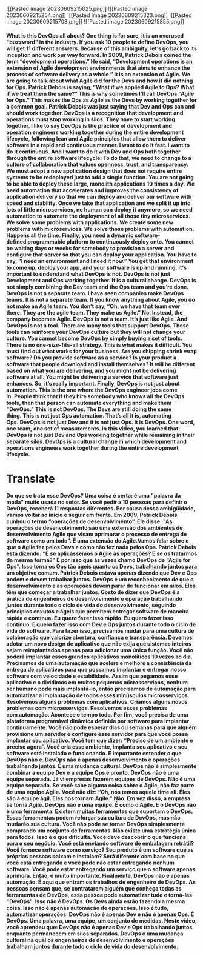 ![[Pasted image 20230609215025.png]]
![[Pasted image 20230609215254.png]]
![[Pasted image 20230609215323.png]]
![[Pasted image 20230609215703.png]]
![[Pasted image 20230609215855.png]]
#### What is this DevOps all about? One thing is for sure, it is an overused "buzzword" in the industry. If you ask 10 people to define DevOps, you will get 11 different answers. Because of this ambiguity, let’s go back to its inception and work our way forward. In 2009, Patrick Debois coined the term “development operations.” He said, “Development operations is an extension of Agile development environments that aims to enhance the process of software delivery as a whole.” It is an extension of Agile. We are going to talk about what Agile did for the Devs and how it did nothing for Ops. Patrick Debois is saying, “What if we applied Agile to Ops? What if we treat them the same?” This is why sometimes I'll call DevOps “Agile for Ops.” This makes the Ops as Agile as the Devs by working together for a common goal. Patrick Debois was just saying that Dev and Ops can and should work together. DevOps is a recognition that development and operations must stop working in silos. They have to start working together. I like to say DevOps is the practice of development and operation engineers working together during the entire development lifecycle, following lean and Agile principles that allow them to deliver software in a rapid and continuous manner. I want to do it fast. I want to do it continuous. And I want to do it with Dev and Ops both together through the entire software lifecycle. To do that, we need to change to a culture of collaboration that values openness, trust, and transparency. We must adopt a new application design that does not require entire systems to be redeployed just to add a single function. You are not going to be able to deploy these large, monolith applications 10 times a day. We need automation that accelerates and improves the consistency of application delivery so that we can deploy and deliver our software with speed and stability. Once we take that application and we split it up into lots of little microservices, no human can deploy it anymore, so we need automation to automate the deployment of all those tiny microservices. We solve some problems with applications. We create some new problems with microservices. We solve those problems with automation. Happens all the time. Finally, you need a dynamic software-defined programmable platform to continuously deploy onto. You cannot be waiting days or weeks for somebody to provision a server and configure that server so that you can deploy your application. You have to say, “I need an environment and I need it now.” You get that environment to come up, deploy your app, and your software is up and running. It's important to understand what DevOps is not. DevOps is not just Development and Ops working together. It is a cultural change. DevOps is not simply combining the Dev team and the Ops team and you’re done. DevOps is not a separate team. I have seen companies make DevOps teams. It is not a separate team. If you know anything about Agile, you do not make an Agile team. You don’t say, “Oh, we have that team over there. They are the agile team. They make us Agile." No. Instead, the company becomes Agile. DevOps is not a team. It’s just like Agile. And DevOps is not a tool. There are many tools that support DevOps. These tools can reinforce your DevOps culture but they will not change your culture. You cannot become DevOps by simply buying a set of tools. There is no one-size-fits-all strategy. This is what makes it difficult. You must find out what works for your business. Are you shipping shrink wrap software? Do you provide software as a service? Is your product a software that people download and install themselves? It will be different based on what you are delivering, and you might not be delivering software at all. You might be delivering a service that software just enhances. So, it’s really important. Finally, DevOps is not just about automation. This is the one where the DevOps engineer jobs come in. People think that if they hire somebody who knows all the DevOps tools, then that person can automate everything and make them "DevOps." This is not DevOps. The Devs are still doing the same thing. This is not just Ops automation. That’s all it is, automating Ops. DevOps is not just Dev and it is not just Ops. It is DevOps. One word, one team, one set of measurements. In this video, you learned that: DevOps is not just Dev and Ops working together while remaining in their separate silos. DevOps is a cultural change in which development and operations engineers work together during the entire development lifecycle.

# Translate
#### Do que se trata esse DevOps? Uma coisa é certa: é uma "palavra da moda" muito usada no setor. Se você pedir a 10 pessoas para definir o DevOps, receberá 11 respostas diferentes. Por causa dessa ambigüidade, vamos voltar ao início e seguir em frente. Em 2009, Patrick Debois cunhou o termo “operações de desenvolvimento”. Ele disse: "As operações de desenvolvimento são uma extensão dos ambientes de desenvolvimento Agile que visam aprimorar o processo de entrega de software como um todo". É uma extensão do Agile.Vamos falar sobre o que o Agile fez pelos Devs e como não fez nada pelos Ops. Patrick Debois está dizendo: “E se aplicássemos o Agile às operações? E se os tratarmos da mesma forma?” É por isso que às vezes chamo DevOps de “Agile for Ops”. Isso torna os Ops tão ágeis quanto os Devs, trabalhando juntos para um objetivo comum. Patrick Debois estava apenas dizendo que Dev e Ops podem e devem trabalhar juntos. DevOps é um reconhecimento de que o desenvolvimento e as operações devem parar de funcionar em silos. Eles têm que começar a trabalhar juntos. Gosto de dizer que DevOps é a prática de engenheiros de desenvolvimento e operação trabalhando juntos durante todo o ciclo de vida do desenvolvimento, seguindo princípios enxutos e ágeis que permitem entregar software de maneira rápida e contínua. Eu quero fazer isso rápido. Eu quero fazer isso contínuo. E quero fazer isso com Dev e Ops juntos durante todo o ciclo de vida do software. Para fazer isso, precisamos mudar para uma cultura de colaboração que valorize abertura, confiança e transparência. Devemos adotar um novo design de aplicativo que não exija que sistemas inteiros sejam reimplantados apenas para adicionar uma única função. Você não poderá implantar esses grandes aplicativos monolíticos 10 vezes ao dia. Precisamos de uma automação que acelere e melhore a consistência da entrega de aplicativos para que possamos implantar e entregar nosso software com velocidade e estabilidade. Assim que pegamos esse aplicativo e o dividimos em muitos pequenos microsserviços, nenhum ser humano pode mais implantá-lo, então precisamos de automação para automatizar a implantação de todos esses minúsculos microsserviços. Resolvemos alguns problemas com aplicativos. Criamos alguns novos problemas com microsserviços. Resolvemos esses problemas com automação. Acontece o tempo todo. Por fim, você precisa de uma plataforma programável dinâmica definida por software para implantar continuamente. Você não pode esperar dias ou semanas para que alguém provisione um servidor e configure esse servidor para que você possa implantar seu aplicativo. Você tem que dizer: “Preciso de um ambiente e preciso agora”. Você cria esse ambiente, implanta seu aplicativo e seu software está instalado e funcionando. É importante entender o que DevOps não é. DevOps não é apenas desenvolvimento e operações trabalhando juntos. É uma mudança cultural. DevOps não é simplesmente combinar a equipe Dev e a equipe Ops e pronto. DevOps não é uma equipe separada. Já vi empresas fazerem equipes de DevOps. Não é uma equipe separada. Se você sabe alguma coisa sobre o Agile, não faz parte de uma equipe Agile. Você não diz: “Oh, nós temos aquele time ali. Eles são a equipe ágil. Eles nos tornam Agile." Não. Em vez disso, a empresa se torna Agile. DevOps não é uma equipe. É como o Agile. E o DevOps não é uma ferramenta. Existem muitas ferramentas que suportam o DevOps. Essas ferramentas podem reforçar sua cultura de DevOps, mas não mudarão sua cultura. Você não pode se tornar DevOps simplesmente comprando um conjunto de ferramentas. Não existe uma estratégia única para todos. Isso é o que dificulta. Você deve descobrir o que funciona para o seu negócio. Você está enviando software de embalagem retrátil? Você fornece software como serviço? Seu produto é um software que as próprias pessoas baixam e instalam? Será diferente com base no que você está entregando e você pode não estar entregando nenhum software. Você pode estar entregando um serviço que o software apenas aprimora. Então, é muito importante. Finalmente, DevOps não é apenas automação. É aqui que entram os trabalhos de engenheiro de DevOps. As pessoas pensam que, se contratarem alguém que conheça todas as ferramentas de DevOps, essa pessoa pode automatizar tudo e torná-las "DevOps". Isso não é DevOps. Os Devs ainda estão fazendo a mesma coisa. Isso não é apenas automação de operações. Isso é tudo, automatizar operações. DevOps não é apenas Dev e não é apenas Ops. É DevOps. Uma palavra, uma equipe, um conjunto de medidas. Neste vídeo, você aprendeu que: DevOps não é apenas Dev e Ops trabalhando juntos enquanto permanecem em silos separados. DevOps é uma mudança cultural na qual os engenheiros de desenvolvimento e operações trabalham juntos durante todo o ciclo de vida do desenvolvimento.